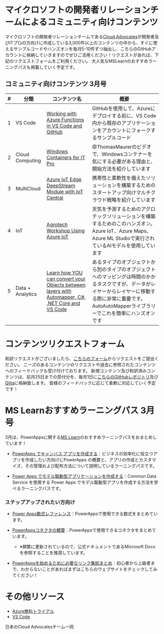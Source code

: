 # マイクロソフトの開発者リレーションチームによるコミュニティ向けコンテンツ

マイクロソフトの開発者リレーションチームである[Cloud Advocates](https://developer.microsoft.com/ja-jp/advocates/index.html)が開発者及びITプロの方向けに作成している3,000件以上のコンテンツの中から、すぐに使えるサンプルコードやハンズオンを毎月5-10件ずつ抽出し、こちらのGitHubアカウントに格納していきますのでぜひご活用ください！リクエストがあれば、下記のリクエストフォームをご利用ください。
大人気なMSLearnのおすすめラーニングパスも掲載していく予定です。


## コミュニティ向けコンテンツ 3月号

|#| 分類 | コンテンツ名     |  概要    | 
| ---------- | ---------- | ---------- | ---------- | 
|1| VS Code| [Working with Azure Functions in VS Code and GitHub](https://github.com/Azure-Samples/azure-javascript-labs/blob/master/1-vscode-serverless/README.md) |GitHubを使用して、Azureにデプロイする前に、VS Code内から既存のアプリケーションをアカウントにフォークするサンプルコード|
|2|Cloud Computing| [Windows Containers for IT Pro](https://techcommunity.microsoft.com/t5/itops-talk-blog/azure-unblogged-windows-container-for-it-pros/ba-p/1179314)  |@ThomasMaurerのビデオで、Windowsコンテナーを気にする必要がある理由と、開始方法を紹介しています|
|3| MultiCloud | [Azure IoT Edge DeepStream Module with IoT Central](https://github.com/toolboc/azure-iot-edge-deepstream-module-with-iot-central)|携帯性と柔軟性を備えたソリューションを構築するためのスタートアップ向けマルチクラウド戦略を紹介しています | 
|4| IoT | [Agrotech Workshop Using Azure IoT](https://github.com/jimbobbennett/AgroHack) | 天気を予測するためのアグロテックソリューションを構築するためのこのハンズオン。Azure IoT、Azure Maps、Azure ML Studioで実行されているAIモデルを使用しています| 
|5| Data + Analytics | [Learn how YOU can convert your Objects between layers with Automapper, C#, .NET Core and VS Code](https://dev.to/dotnet/learn-how-you-can-convert-your-objects-between-layers-with-automapper-c-net-core-and-vs-code-51h2) |あるタイプのオブジェクトから別のタイプのオブジェクトへのマッピングは時間のかかるタスクですが、データがレイヤーからレイヤーに移動する際に非常に重要です。 AutoAutoMapperライブラリーでこれを簡単にハンズオンです | 

# コンテンツリクエストフォーム
和訳リクエストがございましたら、[こちらのフォーム](https://aka.ms/CAContentRequest)からリクエストをご提出ください。
ニーズのあるコンテンツのリクエストや過去に参照されたコンテンツへのフィードバックも受け付けております。
新規コンテンツ及び和訳済みコンテンツは、前月25日までの受付分を、毎月1日に[こちらのGitHubレポジトリ](https://aka.ms/CAContent4JPN)及び[Qiita](https://qiita.com/CloudAdvocatesJapan)に格納致します。
皆様のフィードバックに応じて柔軟に対応していく予定です！

# MS Learnおすすめラーニングパス 3月号
3月は、PowerAppsに関する[MS Learn](https://aka.ms/MSLearn-Japan)のおすすめラーニングパスをおまとめしています！

- [PowerApps でキャンバス アプリを作成する](https://aka.ms/PowerApps-LP)：ビジネスの効率化に役立つアプリを作成したい方向けにPowerApps の概要と、アプリの作成とカスタマイズ、その管理および配布方法について説明しているラーニングパスです。

- [Power Apps でモデル駆動型アプリケーションを作成する](https://aka.ms/Model-driven-app-PowerApps-LP)：Common Data Service を使用する Power Apps でモデル駆動型アプリを作成する方法を学べるラーニングパスです。

### ステップアップされたい方向け

- [Power Apps数式レファレンス](https://aka.ms/FormulaReferencePowerApps)：PowerAppsで使用できる数式をまとめています。

- [PowerAppsコネクタの概要](https://aka.ms/ConnectorsPowerApps)：PowerAppsで使用できるコネクタをまとめています。
    - ※頻繁に更新されているので、公式ドキュメントであるMicrosoft Docsを参照することを推奨しています。

- [PowerAppsを始めるために必要なリンク集総まとめ](https://memo.tyoshida.me/en/power-platform/powerapps/useful-websites-to-start-powerapps/)：初心者から上級者まで、わからないことがあればまずはこちらのウェブサイトをチェックしてみてください！
  

# その他リソース
- [Azure無料トライアル](https://azure.microsoft.com/free?wt.mc_id=msdevjp-github-kryasuda)
-	[VS Code](https://code.visualstudio.com/?wt.mc_id=msdevjp-github-kryasuda)

日本のCloud Advocatesチーム一同

